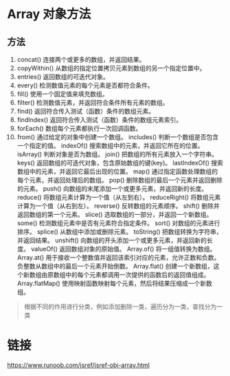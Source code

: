 # Array 对象方法

## 方法


1. concat()	连接两个或更多的数组，并返回结果。
2. copyWithin()	从数组的指定位置拷贝元素到数组的另一个指定位置中。
3. entries()	返回数组的可迭代对象。
4. every()	检测数值元素的每个元素是否都符合条件。
5. fill()	使用一个固定值来填充数组。
6. filter()	检测数值元素，并返回符合条件所有元素的数组。
7. find()	返回符合传入测试（函数）条件的数组元素。
8. findIndex()	返回符合传入测试（函数）条件的数组元素索引。
9. forEach()	数组每个元素都执行一次回调函数。
10. from()	通过给定的对象中创建一个数组。
includes()	判断一个数组是否包含一个指定的值。
indexOf()	搜索数组中的元素，并返回它所在的位置。
isArray()	判断对象是否为数组。
join()	把数组的所有元素放入一个字符串。
keys()	返回数组的可迭代对象，包含原始数组的键(key)。
lastIndexOf()	搜索数组中的元素，并返回它最后出现的位置。
map()	通过指定函数处理数组的每个元素，并返回处理后的数组。
pop()	删除数组的最后一个元素并返回删除的元素。
push()	向数组的末尾添加一个或更多元素，并返回新的长度。
reduce()	将数组元素计算为一个值（从左到右）。
reduceRight()	将数组元素计算为一个值（从右到左）。
reverse()	反转数组的元素顺序。
shift()	删除并返回数组的第一个元素。
slice()	选取数组的一部分，并返回一个新数组。
some()	检测数组元素中是否有元素符合指定条件。
sort()	对数组的元素进行排序。
splice()	从数组中添加或删除元素。
toString()	把数组转换为字符串，并返回结果。
unshift()	向数组的开头添加一个或更多元素，并返回新的长度。
valueOf()	返回数组对象的原始值。
Array.of()	将一组值转换为数组。
Array.at()	用于接收一个整数值并返回该索引对应的元素，允许正数和负数。负整数从数组中的最后一个元素开始倒数。
Array.flat()	创建一个新数组，这个新数组由原数组中的每个元素都调用一次提供的函数后的返回值组成。
Array.flatMap()	使用映射函数映射每个元素，然后将结果压缩成一个新数组。


> 根据不同的作用进行分类，例如添加删除一类，遍历分为一类，查找分为一类

# 链接
https://www.runoob.com/jsref/jsref-obj-array.html